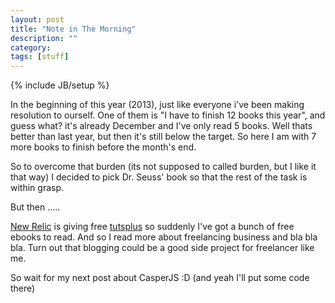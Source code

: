 ```yaml
---
layout: post
title: "Note in The Morning"
description: ""
category: 
tags: [stuff]
---
```

{% include JB/setup %}

In the beginning of this year (2013), just like everyone i've been making resolution to ourself. One of them is "I have to finish 12 books this year", and guess what? it's already December and I've only read 5 books. Well thats better than last year, but then it's still below the target. So here I am with 7 more books to finish before the month's end.

So to overcome that burden (its not supposed to called burden, but I like it that way) I decided to pick Dr. Seuss' book so that the rest of the task is within grasp. 

<!--moar-->

But then .....

[New Relic](http://newrelic.com) is giving free [tutsplus](http://tutsplus.com) so suddenly I've got a bunch of free ebooks to read. And so I read more about freelancing business and bla bla bla. Turn out that blogging could be a good side project for freelancer like me. 

So wait for my next post about CasperJS :D (and yeah I'll put some code there)